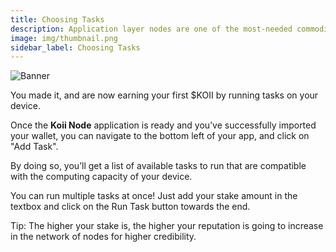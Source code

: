```yaml
---
title: Choosing Tasks
description: Application layer nodes are one of the most-needed commodities in Web3.
image: img/thumbnail.png
sidebar_label: Choosing Tasks
---
```


![Banner](/img/run-a-node/run-task-node.svg)

You made it, and are now earning your first $KOII by running tasks on your device.

Once the **Koii Node** application is ready and you’ve successfully imported your wallet, you can
navigate to the bottom left of your app, and click on "Add Task".

By doing so, you’ll get a list of available tasks to run that are compatible with the computing capacity of your device.

You can run multiple tasks at once! Just add your stake amount in the textbox and click on the Run Task button towards the end.

Tip: The higher your stake is, the higher your reputation is going to increase in the network of nodes for higher credibility.
